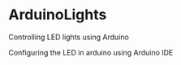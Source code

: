 # ArduinoLights
Controlling LED lights using Arduino

Configuring the LED in arduino using Arduino IDE
